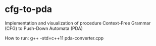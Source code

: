 # cfg-to-pda
Implementation and visualization of procedure Context-Free Grammar (CFG) to Push-Down Automata (PDA)

How to run:
g++ -std=c++11 pda-converter.cpp